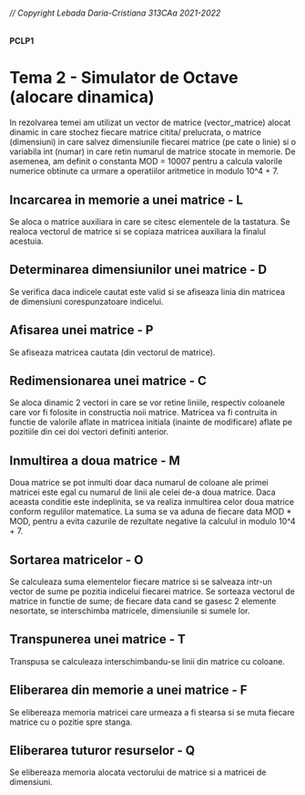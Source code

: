 ###### // Copyright Lebada Daria-Cristiana 313CAa 2021-2022

#### PCLP1

# Tema 2 - Simulator de Octave (alocare dinamica)

In rezolvarea temei am utilizat un vector de matrice (vector_matrice) alocat
dinamic in care stochez fiecare matrice citita/ prelucrata, o matrice (dimensiuni)
in care salvez dimensiunile fiecarei matrice (pe cate o linie) si o variabila int
(numar) in care retin numarul de matrice stocate in memorie.
De asemenea, am definit o constanta MOD = 10007 pentru a calcula valorile numerice
obtinute ca urmare a operatiilor aritmetice in modulo 10^4 + 7.

## Incarcarea in memorie a unei matrice - L
Se aloca o matrice auxiliara in care se citesc elementele de la tastatura.
Se realoca vectorul de matrice si se copiaza matricea auxiliara la finalul acestuia.

## Determinarea dimensiunilor unei matrice - D
Se verifica daca indicele cautat este valid si se afiseaza linia din matricea de
dimensiuni corespunzatoare indicelui.

## Afisarea unei matrice - P
Se afiseaza matricea cautata (din vectorul de matrice).

## Redimensionarea unei matrice - C
Se aloca dinamic 2 vectori in care se vor retine liniile, respectiv coloanele care
vor fi folosite in constructia noii matrice. Matricea va fi contruita in functie de
valorile aflate in matricea initiala (inainte de modificare) aflate pe pozitiile din
cei doi vectori definiti anterior.

## Inmultirea a doua matrice - M
Doua matrice se pot inmulti doar daca numarul de coloane ale primei matricei este
egal cu numarul de linii ale celei de-a doua matrice. Daca aceasta conditie este
indeplinita, se va realiza inmultirea celor doua matrice conform regulilor matematice.
La suma se va aduna de fiecare data MOD * MOD, pentru a evita cazurile de rezultate
negative la calculul in modulo 10^4 + 7.

## Sortarea matricelor - O
Se calculeaza suma elementelor fiecare matrice si se salveaza intr-un vector de
sume pe pozitia indicelui fiecarei matrice. Se sorteaza vectorul de matrice in
functie de sume; de fiecare data cand se gasesc 2 elemente nesortate, se interschimba
matricele, dimensiunile si sumele lor.

## Transpunerea unei matrice - T
Transpusa se calculeaza interschimbandu-se linii din matrice cu coloane.

## Eliberarea din memorie a unei matrice - F
Se elibereaza memoria matricei care urmeaza a fi stearsa si se muta fiecare
matrice cu o pozitie spre stanga.

## Eliberarea tuturor resurselor - Q
Se elibereaza memoria alocata vectorului de matrice si a matricei de dimensiuni.
